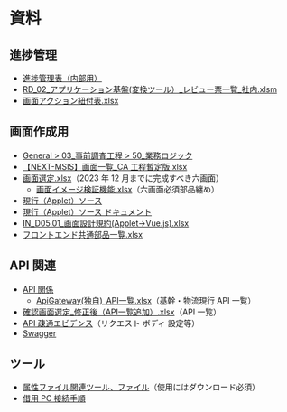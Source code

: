 # 資料

## 進捗管理

- [進捗管理表（内部用）](https://itacsolution.sharepoint.com/:x:/s/megmilksnow/EYJCsPWK1lRGvK7YNC5bjU4BBjJFeV8M40jLrxDDyoFW6w?e=3dYT6A)
- [RD_02\_アプリケーション基盤(変換ツール）\_レビュー票一覧\_社内.xlsm](https://itacsolution.sharepoint.com/:x:/s/megmilksnow/EUM1quLAQyNJkGKTCEoyl1sBHfs4ChXqEFbEscFl2frigw?e=0jJkqb)
- [画面アクション紐付表.xlsx](https://itacsolution.sharepoint.com/:x:/s/megmilksnow/ERaxim8o8YxPmcZwUNnwiMQBCAvAwTE7o7MI-aD7h4OGYw?e=XUMzEw)

## 画面作成用

- [General > 03\_事前調査工程 > 50\_業務ロジック](https://itacsolution.sharepoint.com/sites/megmilksnow/Shared%20Documents/Forms/AllItems.aspx?ga=1&id=%2Fsites%2Fmegmilksnow%2FShared%20Documents%2FGeneral%2F03%5F%E4%BA%8B%E5%89%8D%E8%AA%BF%E6%9F%BB%E5%B7%A5%E7%A8%8B%2F50%5F%E6%A5%AD%E5%8B%99%E3%83%AD%E3%82%B8%E3%83%83%E3%82%AF&viewid=6a754445%2D5d33%2D4a8c%2Dbca8%2D9cf1d25fad32)
- [【NEXT-MSIS】画面一覧\_CA 工程暫定版.xlsx](https://fujitsu.sharepoint.com/:x:/r/sites/jp-megmilk-snowbrand/_layouts/15/Doc.aspx?sourcedoc=%7B05C05941-8C61-44FE-9177-8D2F3FC1A9B2%7D&file=%25u3010NEXT-MSIS%25u3011%25u753b%25u9762%25u4e00%25u89a7_CA%25u5de5%25u7a0b%25u66ab%25u5b9a%25u7248.xlsx&action=default&mobileredirect=true)
- [画面選定.xlsx](https://itacsolution.sharepoint.com/:x:/s/megmilksnow/EQO7J3rHWQpPu4OOLXOZu2kBgNJx994yHXTT88WWEBTEMg?e=gAytOe)（2023 年 12 月までに完成すべき六画面）
  - [画面イメージ検証機能.xlsx](https://itacsolution.sharepoint.com/:x:/s/megmilksnow/EcYaQhaMF4hDlDhqB_3COJEBfQPMAMWk7EIUsyQZzmbhKw?e=Z6eiYy)（六画面必須部品纏め）
- [現行（Applet）ソース](https://itacsolution.sharepoint.com/:f:/s/megmilksnow/EnvtSdIRaQlJrOe7Yxdh9vYBuq2uNlrtzR6uhwgZ042p4w?e=2MP5LL)
- [現行（Applet）ソース ドキュメント](https://itacsolution.sharepoint.com/:f:/s/megmilksnow/EuOpoAmyZGtElQacYdqp-LcBvSIrpIcxGF6G3xBBtF_hCg?e=XMLgKw)
- [IN_D05.01\_画面設計規約(Applet->Vue.js).xlsx](https://itacsolution.sharepoint.com/:x:/s/megmilksnow/EamQ0sE66nVLtNtflYMZl4UB92LMGSajwq2gDNzrD6P9rQ?e=jedAiI)
- [フロントエンド共通部品一覧.xlsx](https://itacsolution.sharepoint.com/:x:/r/sites/megmilksnow/_layouts/15/Doc.aspx?sourcedoc=%7BBC3DB4F0-8238-4E3B-B0CB-0E09DB7FC618%7D&file=%E3%83%95%E3%83%AD%E3%83%B3%E3%83%88%E3%82%A8%E3%83%B3%E3%83%89%E5%85%B1%E9%80%9A%E9%83%A8%E5%93%81%E4%B8%80%E8%A6%A7.xlsx&action=default&mobileredirect=true)

## API 関連

- [API 関係](https://itacsolution.sharepoint.com/sites/megmilksnow/Shared%20Documents/Forms/AllItems.aspx?id=%2Fsites%2Fmegmilksnow%2FShared%20Documents%2FGeneral%2F91%5F%E4%BD%9C%E6%A5%AD%E3%83%95%E3%82%A9%E3%83%AB%E3%83%80%2F%E3%83%90%E3%83%83%E3%82%AF%E3%82%A8%E3%83%B3%E3%83%89%E3%83%81%E3%83%BC%E3%83%A0%2FAPI%E9%96%A2%E4%BF%82&p=true&ga=1)
  - [ApiGateway(独自)\_API一覧.xlsx](<https://itacsolution.sharepoint.com/:x:/r/sites/megmilksnow/_layouts/15/Doc.aspx?sourcedoc=%7BF3DC443A-27DE-4F8C-9358-CF3215BC15ED%7D&file=ApiGateway(%E7%8B%AC%E8%87%AA)_API%E4%B8%80%E8%A6%A7.xlsx&action=default&mobileredirect=true>)（基幹・物流現行 API 一覧）
- [確認画面選定\_修正後（API一覧追加）.xlsx](https://itacsolution.sharepoint.com/:x:/s/megmilksnow/EfGB5-RT3kZGh0fBYVBL1akBvVVgT4GCJO0Qfev4qgeAdg?e=s7QIQO)（API 一覧）
- [API 疎通エビデンス](https://itacsolution.sharepoint.com/sites/megmilksnow/Shared%20Documents/Forms/AllItems.aspx?ga=1&id=%2Fsites%2Fmegmilksnow%2FShared%20Documents%2FGeneral%2F91%5F%E4%BD%9C%E6%A5%AD%E3%83%95%E3%82%A9%E3%83%AB%E3%83%80%2F%E3%83%90%E3%83%83%E3%82%AF%E3%82%A8%E3%83%B3%E3%83%89%E3%83%81%E3%83%BC%E3%83%A0%2FAPI%E7%96%8E%E9%80%9A%E3%82%A8%E3%83%93%E3%83%87%E3%83%B3%E3%82%B9&viewid=6a754445%2D5d33%2D4a8c%2Dbca8%2D9cf1d25fad32)（リクエスト ボディ 設定等）
- [Swagger](https://itacsolution.sharepoint.com/sites/megmilksnow/Shared%20Documents/Forms/AllItems.aspx?ga=1&id=%2Fsites%2Fmegmilksnow%2FShared%20Documents%2FGeneral%2F91%5F%E4%BD%9C%E6%A5%AD%E3%83%95%E3%82%A9%E3%83%AB%E3%83%80%2F%E3%83%90%E3%83%83%E3%82%AF%E3%82%A8%E3%83%B3%E3%83%89%E3%83%81%E3%83%BC%E3%83%A0%2FSwagger&viewid=6a754445%2D5d33%2D4a8c%2Dbca8%2D9cf1d25fad32)

## ツール

- [属性ファイル関連ツール、ファイル](https://itacsolution.sharepoint.com/:f:/s/megmilksnow/EkC9Xah9ca9BlrMZQk8iVrkB5-4w825yl2ZMJ8G-ejHsLQ?e=lA0Iaq)（使用にはダウンロード必須）
- [借用 PC 接続手順](https://itacsolution.sharepoint.com/sites/megmilksnow/Shared%20Documents/Forms/AllItems.aspx?ga=1&id=%2Fsites%2Fmegmilksnow%2FShared%20Documents%2FGeneral%2F98%5F%E5%8F%97%E9%A0%98%E8%B3%87%E6%96%99%2F%E5%80%9F%E7%94%A8PC%E6%8E%A5%E7%B6%9A%E6%89%8B%E9%A0%86&viewid=6a754445%2D5d33%2D4a8c%2Dbca8%2D9cf1d25fad32)
